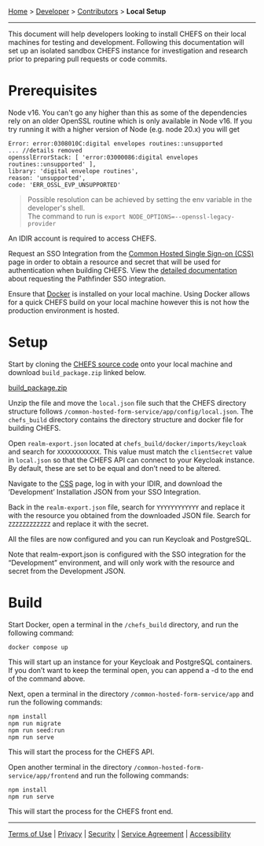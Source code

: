 [Home](index) > [Developer](Developer) > [Contributors](Contributors) > **Local Setup**
***

This document will help developers looking to install CHEFS on their local machines for testing and development. Following this documentation will set up an isolated sandbox CHEFS instance for investigation and research prior to preparing pull requests or code commits. 

<!-- **On this page:**
* [Prerequisites](#prerequisites)
* [Setup](#setup)
* [Build](#build) -->


# Prerequisites
<!-- **[Back to top](#top)** -->

Node v16. You can't go any higher than this as some of the dependencies rely on an older OpenSSL routine which is only available in Node v16. If you try running it with a higher version of Node (e.g. node 20.x) you will get  
```    
Error: error:0308010C:digital envelopes routines::unsupported  
... //details removed
opensslErrorStack: [ 'error:03000086:digital envelopes routines::unsupported' ],  
library: 'digital envelope routines',  
reason: 'unsupported',  
code: 'ERR_OSSL_EVP_UNSUPPORTED'
```  
> Possible resolution can be achieved by setting the env variable in the developer's shell.    
The command to run is  ``` export NODE_OPTIONS=--openssl-legacy-provider ```

An IDIR account is required to access CHEFS. 

Request an SSO Integration from the [Common Hosted Single Sign-on (CSS)](https://bcgov.github.io/sso-requests) page in order to obtain a resource and secret that will be used for authentication when building CHEFS. View the [detailed documentation](Pathfinder-SSO-client) about requesting the Pathfinder SSO integration. 

Ensure that [Docker](https://www.docker.com/get-started/) is installed on your local machine. Using Docker allows for a quick CHEFS build on your local machine however this is not how the production environment is hosted. 

# Setup
<!-- **[Back to top](#top)** -->

Start by cloning the [CHEFS source code](https://github.com/bcgov/common-hosted-form-service) onto your local machine and download `build_package.zip` linked below.

[build_package.zip](https://github.com/bcgov/common-hosted-form-service/files/11479953/build_package.zip)

Unzip the file and move the `local.json` file such that the CHEFS directory structure follows `/common-hosted-form-service/app/config/local.json`. The `chefs_build` directory contains the directory structure and docker file for building CHEFS.

Open `realm-export.json`  located at `chefs_build/docker/imports/keycloak` and search for `XXXXXXXXXXXX`. This value must match the `clientSecret` value in `local.json` so that the CHEFS API can connect to your Keycloak instance. By default, these are set to be equal and don’t need to be altered.

Navigate to the [CSS](https://bcgov.github.io/sso-requests) page, log in with your IDIR, and download the ‘Development’ Installation JSON from your SSO Integration. 

Back in the `realm-export.json` file, search for `YYYYYYYYYYYY` and replace it with the resource you obtained from the downloaded JSON file. Search for `ZZZZZZZZZZZZ` and replace it with the secret. 

All the files are now configured and you can run Keycloak and PostgreSQL. 

Note that realm-export.json is configured with the SSO integration for the “Development” environment, and will only work with the resource and secret from the Development JSON. 

# Build
<!-- **[Back to top](#top)** -->

Start Docker, open a terminal in the `/chefs_build` directory, and run the following command:

    docker compose up

This will start up an instance for your Keycloak and PostgreSQL containers. If you don’t want to keep the terminal open, you can append a -d to the end of the command above.

Next, open a terminal in the directory `/common-hosted-form-service/app` and run the following commands:

    npm install
    npm run migrate
    npm run seed:run
    npm run serve

This will start the process for the CHEFS API.

Open another terminal in the directory `/common-hosted-form-service/app/frontend` and run the following commands:

    npm install
    npm run serve

This will start the process for the CHEFS front end.

***
[Terms of Use](Terms-of-Use) | [Privacy](Privacy) | [Security](Security) | [Service Agreement](Service-Agreement) | [Accessibility](Accessibility)